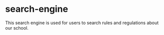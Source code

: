 # search-engine
This search  engine is used for users to search  rules and regulations about our school.
